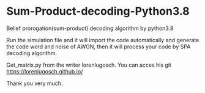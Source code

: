 # Sum-Product-decoding-Python3.8
Belief prorogation(sum-product) decoding algorithm by python3.8 

Run the simulation file and it will import the code automatically and generate the code word and noise of AWGN, then it will 
process your code by SPA decoding algorithm.

Get_matrix.py from the writer lorenlugosch.
You can acces his git
https://lorenlugosch.github.io/


Thank you very much.
